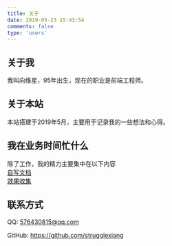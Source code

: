 ```yaml
---
title: 关于
date: 2019-05-23 15:43:54
comments: false
type: 'users'
---
```



## 关于我
我叫向维星，95年出生，现在的职业是前端工程师。

## 关于本站
本站搭建于2019年5月，主要用于记录我的一些想法和心得。

## 我在业务时间忙什么
除了工作，我的精力主要集中在以下内容       
[自写文档](https://doc.strugglexiang.xyz)    
[效果收集](http://effects.strugglexiang.xyz)     


## 联系方式
QQ:
576430815@qq.com  

GitHub: 
https://github.com/strugglexiang


